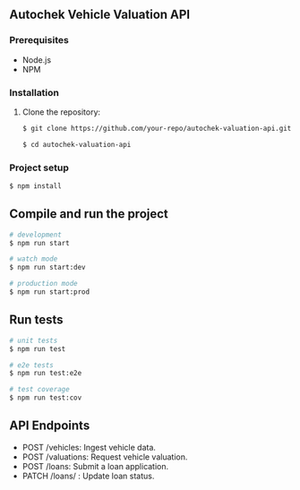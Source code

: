 ## Autochek Vehicle Valuation API

### Prerequisites

- Node.js
- NPM

### Installation

1. Clone the repository:

   ```bash
   $ git clone https://github.com/your-repo/autochek-valuation-api.git

   $ cd autochek-valuation-api
   ```

### Project setup

```bash
$ npm install
```

## Compile and run the project

```bash
# development
$ npm run start

# watch mode
$ npm run start:dev

# production mode
$ npm run start:prod
```

## Run tests

```bash
# unit tests
$ npm run test

# e2e tests
$ npm run test:e2e

# test coverage
$ npm run test:cov
```


## API Endpoints
- POST /vehicles: Ingest vehicle data.
- POST /valuations: Request vehicle valuation.
- POST /loans: Submit a loan application.
- PATCH /loans/ : Update loan status.